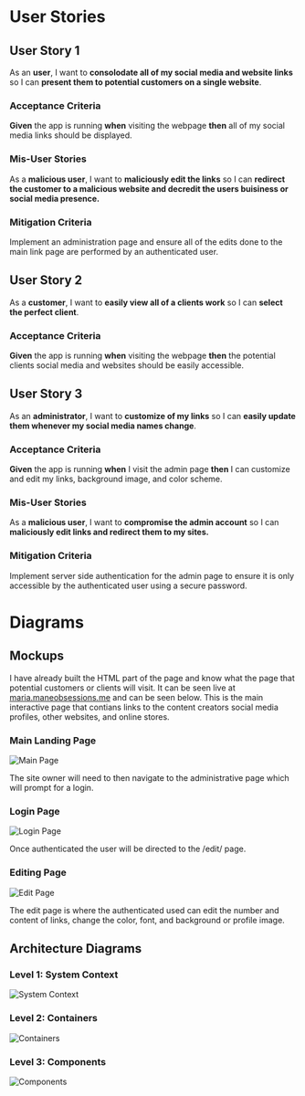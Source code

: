 # User Stories

## User Story 1
As an **user**, I want to **consolodate all of my social media and website links** so I can **present them to potential customers on a single website**.

### Acceptance Criteria
**Given** the app is running **when** visiting the webpage **then** all of my social media links should be displayed. 

### Mis-User Stories
As a **malicious user**, I want to **maliciously edit the links** so I can **redirect the customer to a malicious website and decredit the users buisiness or social media presence.**

### Mitigation Criteria
Implement an administration page and ensure all of the edits done to the main link page are performed by an authenticated user. 

## User Story 2
As a **customer**, I want to **easily view all of a clients work** so I can **select the perfect client**.

### Acceptance Criteria
**Given** the app is running **when** visiting the webpage **then** the potential clients social media and websites should be easily accessible.

## User Story 3
As an **administrator**, I want to **customize of my links** so I can **easily update them whenever my social media names change**.

### Acceptance Criteria
**Given** the app is running **when** I visit the admin page **then** I can customize and edit my links, background image, and color scheme. 

### Mis-User Stories
As a **malicious user**, I want to **compromise the admin account** so I can **maliciously edit links and redirect them to my sites.**

### Mitigation Criteria
Implement server side authentication for the admin page to ensure it is only accessible by the authenticated user using a secure password. 

# Diagrams

## Mockups
I have already built the HTML part of the page and know what the page that potential customers or clients will visit. It can be seen live at [maria.maneobsessions.me](maria.maneobsessions.me) and can be seen below. This is the main interactive page that contians links to the content creators social media profiles, other websites, and online stores.

### Main Landing Page
![Main Page](https://github.com/cms-WebDesign/LinkTree/blob/main/docs/mainPage.PNG)

The site owner will need to then navigate to the administrative page which will prompt for a login.

### Login Page
![Login Page](https://github.com/cms-WebDesign/LinkTree/blob/main/docs/loginpage.PNG)

Once authenticated the user will be directed to the /edit/ page.
### Editing Page
![Edit Page](https://github.com/cms-WebDesign/LinkTree/blob/main/docs/EditPage.PNG)

The edit page is where the authenticated used can edit the number and content of links, change the color, font, and background or profile image.

## Architecture Diagrams

### Level 1: System Context
![System Context](https://github.com/cms-WebDesign/LinkTree/blob/main/docs/System%20Context%20Diagram.PNG)
### Level 2: Containers
![Containers](https://github.com/cms-WebDesign/LinkTree/blob/main/docs/Container%20Diagram.PNG)

### Level 3: Components
![Components](https://github.com/cms-WebDesign/LinkTree/blob/main/docs/Component%20Diagram.PNG)
